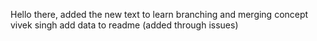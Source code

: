 Hello there,
added the new text to learn branching and merging concept
vivek singh
add data to readme (added through issues)